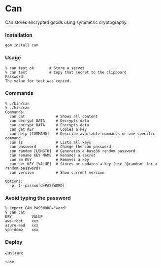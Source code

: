 # Can

Can stores encrypted goods using symmetric cryptography.


### Installation

    gem install can


### Usage

    % can test ok       # Store a secret
    % can test          # Copy that secret to the clipboard
    Password:
    The value for test was copied.


### Commands

    % ./bin/can
    % ./bin/can
    Commands:
      can cat              # Shows all content
      can decrypt DATA     # Decrypts data
      can encrypt DATA     # Encrypts data
      can get KEY          # Copies a key
      can help [COMMAND]   # Describe available commands or one specific command
      can ls               # Lists all keys
      can password         # Change the can password
      can random [LENGTH]  # Generates a base36 random password
      can rename KEY NAME  # Renames a secret
      can rm KEY           # Removes a key
      can set KEY [VALUE]  # Stores or updates a key (use '@random' for a random password)
      can version          # Show current version

    Options:
      -p, [--password=PASSWORD]


### Avoid typing the password

    % export CAN_PASSWORD="word"
    % can cat
    KEY         VALUE
    aws-root    xxx
    azure-aad   xxx
    vpn-demo    xxx


### Deploy

Just run:

    rake
